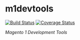# m1devtools

[![Build Status](https://travis-ci.org/rorteg/m1devtools.svg?branch=master)](https://travis-ci.org/rorteg/m1devtools)
[![Coverage Status](https://coveralls.io/repos/github/rorteg/m1devtools/badge.svg)](https://coveralls.io/github/rorteg/m1devtools)

*Magento 1 Development Tools*